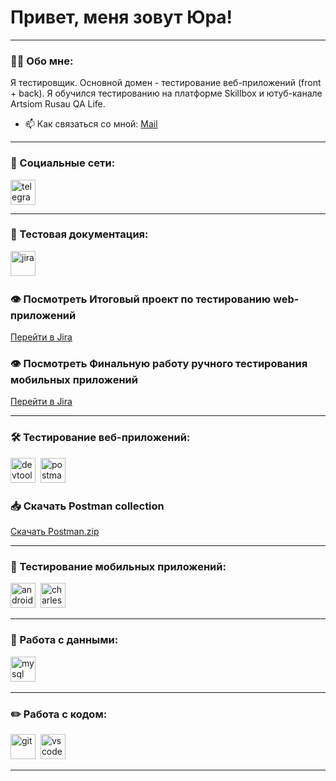 # Привет, меня зовут Юра!

---

### 👨‍💻 Обо мне:

Я тестировщик. Основной домен - тестирование веб-приложений (front + back). Я обучился тестированию на платформе Skillbox и ютуб-канале Artsiom Rusau QA Life.

- 📫 Как связаться со мной: [Mail](mailto:onishuk-yura@mail.com)


---
### 🤝 Социальные сети:

  <div id="badges">
    <a href="https://t.me/markOYV777" target="_blank">
      <img src="https://cdn-icons-png.flaticon.com/512/2111/2111646.png" width="40" height="40" alt="telegram" />
    </a>
  </div>

---

### 📁 Тестовая документация:

<div>
  <img src="https://cdn.jsdelivr.net/gh/devicons/devicon/icons/jira/jira-original.svg" title="jira" alt="jira" width="40" height="40"/>&nbsp
  
### 👁️ Посмотреть Итоговый проект по тестированию web-приложений

[Перейти в Jira](https://mark77850.atlassian.net/jira/software/projects/WEBPROJ/boards/34?atlOrigin=eyJpIjoiY2ZmNWFhMDY0Nzc3NDhjMjg3YmNlNTY5MmYxZGM4NjQiLCJwIjoiaiJ9)
  
### 👁️ Посмотреть Финальную работу ручного тестирования мобильных приложений

[Перейти в Jira](https://mark77850.atlassian.net/jira/software/projects/FINRMOBPR/boards/67?atlOrigin=eyJpIjoiYTVlZjIwMjIxMjFhNDBhOWFmZGNkOTMyMGZlNTRmMGEiLCJwIjoiaiJ9)
</div>

---

### 🛠 Тестирование веб-приложений:

<div>
  <img src="https://d33wubrfki0l68.cloudfront.net/38b5c953a4667366685d55db55d057c86db1fc54/a0fdc/static/acae6b24d940347661ca901ea07f47c1/chrome-dev-logo-icon.png" title="devtools" alt="devtools" width="40" height="40"/>&nbsp
  <img src="https://encrypted-tbn0.gstatic.com/images?q=tbn:ANd9GcRJ5yPOAbr-LrEa8ANO47RBo4f2txsvjPL-fw&s" alt="postman" width="40" height="40"/>&nbsp

### 📥 Скачать Postman collection
[Скачать Postman.zip](https://github.com/Yura-1995/test/releases/download/v1.0.1/Postman.zip)
</div>

---

### 📱 Тестирование мобильных приложений:

<div>
  <img src="https://cdn.jsdelivr.net/gh/devicons/devicon/icons/androidstudio/androidstudio-original.svg" title="android-studio" alt="android-studio" width="40" height="40"/>&nbsp
  <img src="https://cdn.icon-icons.com/icons2/3053/PNG/512/charles_proxy_macos_bigsur_icon_190302.png" title="charles-proxy" alt="charles-proxy" width="40" height="40"/>&nbsp
</div>


---

### 💾 Работа с данными:

<div>
  <img src="https://cdn.jsdelivr.net/gh/devicons/devicon/icons/mysql/mysql-original.svg" title="mysql" alt="mysql" width="40" height="40"/>&nbsp
</div>

---

### ✏️ Работа с кодом:

<div>
  <img src="https://cdn.jsdelivr.net/gh/devicons/devicon/icons/git/git-original.svg" title="git" alt="git" width="40" height="40"/>&nbsp
  <img src="https://cdn.jsdelivr.net/gh/devicons/devicon/icons/vscode/vscode-original.svg" title="vscode" alt="vscode" width="40" height="40"/>&nbsp
  
</div>

---
